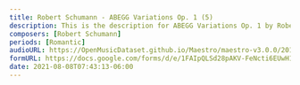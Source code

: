 ```yaml
---
title: Robert Schumann - ABEGG Variations Op. 1 (5)
description: This is the description for ABEGG Variations Op. 1 by Robert Schumann
composers: [Robert Schumann]
periods: [Romantic]
audioURL: https://OpenMusicDataset.github.io/Maestro/maestro-v3.0.0/2013/ORIG-MIDI_01_7_7_13_Group__MID--AUDIO_13_R1_2013_wav--4.midi
formURL: https://docs.google.com/forms/d/e/1FAIpQLSd28pAKV-FeNcti6EUwH1XQ81vvZbLT75tOIbBxBAQifkjp2w/viewform
date: 2021-08-08T07:43:13-06:00
---
```

